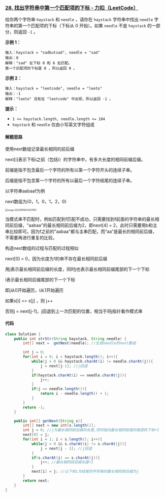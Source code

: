 ### [28. 找出字符串中第一个匹配项的下标 - 力扣（LeetCode）](https://leetcode.cn/problems/find-the-index-of-the-first-occurrence-in-a-string/description/)

给你两个字符串 `haystack` 和 `needle` ，请你在 `haystack` 字符串中找出 `needle` 字符串的第一个匹配项的下标（下标从 0 开始）。如果 `needle` 不是 `haystack` 的一部分，则返回 `-1` 。

 

**示例 1：**

```
输入：haystack = "sadbutsad", needle = "sad"
输出：0
解释："sad" 在下标 0 和 6 处匹配。
第一个匹配项的下标是 0 ，所以返回 0 。
```

**示例 2：**

```
输入：haystack = "leetcode", needle = "leeto"
输出：-1
解释："leeto" 没有在 "leetcode" 中出现，所以返回 -1 。
```

 

**提示：**

- `1 <= haystack.length, needle.length <= 104`
- `haystack` 和 `needle` 仅由小写英文字符组成



#### 解题思路

使用next数组记录最长相同的前后缀

next[i]表示下标i之前（包括i）的字符串中，有多大长度的相同前缀后缀。

前缀是指不包含最后一个字符的所有以第一个字符开头的连续子串。

后缀是指不包含第一个字符的所有以最后一个字符结尾的连续子串。

以字符串aabaaf为例

next数组为{0，1，0，1，2，0}

<img src="https://palepics.oss-cn-guangzhou.aliyuncs.com/img/image-20230919234327651.png" alt="image-20230919234327651" style="zoom:50%;" />

当模式串不匹配时，例如匹配到f匹配不成功，只需要找到f前面的字符串的最长相同前后缀，"aabaa"的最长相同前后缀为2，即next[4] = 2，此时只需要用b和主串比较即可。因为f之前的"aabaa"都与主串匹配，而“aa”是最长的相同前后缀，不需要再进行重复的比较。

构造next数组的过程与匹配的过程相似

next[0] = 0，因为长度为1的串不存在最长相同前后缀

用j表示最长相同前后缀的长度，同时j也表示最长相同前缀尾部的下一个下标

i表示最长相同后缀尾部的下一个下标

即j从0开始遍历，i从1开始遍历

如果s[i] == s[j] ，则 j++

否则j = next[j-1]，j回退到上一次匹配的位置，相当于将j指针看作模式串





#### 代码

```java
class Solution {
    public int strStr(String haystack, String needle) {
        int[] next =  getNext(needle); //生成needle的next数组

        int j = 0;
        for(int i = 0; i < haystack.length(); i++){
            while(j > 0 && haystack.charAt(i) != needle.charAt(j)){
                j = next[j-1]; //j回退
            }
            if(haystack.charAt(i) == needle.charAt(j)){
                j++;
            }
            if(j == needle.length()){
                return i - needle.length() + 1;
            }
        }
        return -1;
    }

    public int[] getNext(String s){
        int[] next = new int[s.length()];
        int j = 0; //j为最长相同前后缀的长度,同时指向最长相同前缀的尾部的下标+1
        next[0] = j;
        for(int i = 1; i < s.length(); i++){
            while(j > 0 && s.charAt(i) != s.charAt(j)){
                j = next[j - 1]; //j回退
            }
            if(s.charAt(i) == s.charAt(j)){
                j++; //最长相同前后缀长度+1
            }
            next[i] = j; //以下标i为结尾的字符串的最长相同前后缀为j
        }
        return next;
    }
}
```

